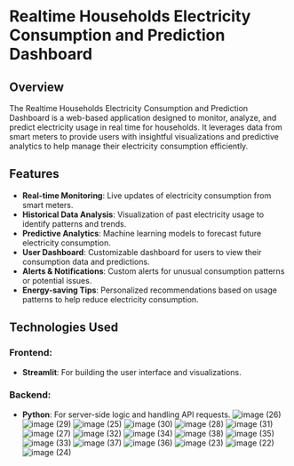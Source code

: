 # Realtime Households Electricity Consumption and Prediction Dashboard

## Overview

The Realtime Households Electricity Consumption and Prediction Dashboard is a web-based application designed to monitor, analyze, and predict electricity usage in real time for households. It leverages data from smart meters to provide users with insightful visualizations and predictive analytics to help manage their electricity consumption efficiently.

## Features

- **Real-time Monitoring**: Live updates of electricity consumption from smart meters.
- **Historical Data Analysis**: Visualization of past electricity usage to identify patterns and trends.
- **Predictive Analytics**: Machine learning models to forecast future electricity consumption.
- **User Dashboard**: Customizable dashboard for users to view their consumption data and predictions.
- **Alerts & Notifications**: Custom alerts for unusual consumption patterns or potential issues.
- **Energy-saving Tips**: Personalized recommendations based on usage patterns to help reduce electricity consumption.

## Technologies Used

### Frontend:
- **Streamlit**: For building the user interface and visualizations.

### Backend:
- **Python**: For server-side logic and handling API requests.
![image (26)](https://github.com/AliHaider0343/Realtime-Households-Electricity-Consumption-and-Prediction-Dashboard/assets/138858887/891dac97-b084-4810-926d-45f52dd289d0)
![image (29)](https://github.com/AliHaider0343/Realtime-Households-Electricity-Consumption-and-Prediction-Dashboard/assets/138858887/6d7a95c2-162c-42b8-8ced-7f0b36f89c6d)
![image (25)](https://github.com/AliHaider0343/Realtime-Households-Electricity-Consumption-and-Prediction-Dashboard/assets/138858887/65ac114f-a968-4654-a83b-d57c8fe0105e)
![image (30)](https://github.com/AliHaider0343/Realtime-Households-Electricity-Consumption-and-Prediction-Dashboard/assets/138858887/ce10e7f3-2679-45a4-94cc-a365c105ad13)
![image (28)](https://github.com/AliHaider0343/Realtime-Households-Electricity-Consumption-and-Prediction-Dashboard/assets/138858887/fa60fc58-19e8-433e-9930-e413a81035c1)
![image (31)](https://github.com/AliHaider0343/Realtime-Households-Electricity-Consumption-and-Prediction-Dashboard/assets/138858887/a19148ee-8fa2-4cba-9a65-3f56a0eef0ce)
![image (27)](https://github.com/AliHaider0343/Realtime-Households-Electricity-Consumption-and-Prediction-Dashboard/assets/138858887/e63e389c-4b99-4b2c-bd5a-c4fef7d470dc)
![image (32)](https://github.com/AliHaider0343/Realtime-Households-Electricity-Consumption-and-Prediction-Dashboard/assets/138858887/4e5812a0-0188-498d-8a25-b0ff3b9fdf88)
![image (34)](https://github.com/AliHaider0343/Realtime-Households-Electricity-Consumption-and-Prediction-Dashboard/assets/138858887/794b8bf3-79f6-40e2-873b-9f10f583b082)
![image (38)](https://github.com/AliHaider0343/Realtime-Households-Electricity-Consumption-and-Prediction-Dashboard/assets/138858887/4e8d9bf2-4daf-418f-9826-3923f8e0ee21)
![image (35)](https://github.com/AliHaider0343/Realtime-Households-Electricity-Consumption-and-Prediction-Dashboard/assets/138858887/47b5b5b0-aecd-430b-be41-7ddb44da0bcd)
![image (33)](https://github.com/AliHaider0343/Realtime-Households-Electricity-Consumption-and-Prediction-Dashboard/assets/138858887/157eceb7-dafc-4d29-8c06-39895f3e9157)
![image (37)](https://github.com/AliHaider0343/Realtime-Households-Electricity-Consumption-and-Prediction-Dashboard/assets/138858887/70d1e9cc-3656-417e-bc4a-3eafc97c8e3a)
![image (36)](https://github.com/AliHaider0343/Realtime-Households-Electricity-Consumption-and-Prediction-Dashboard/assets/138858887/37b32c90-d949-456c-8ca2-986d1682093a)
![image (23)](https://github.com/AliHaider0343/Realtime-Households-Electricity-Consumption-and-Prediction-Dashboard/assets/138858887/d5d77b57-b544-476a-9c29-2590fd7eeee2)
![image (22)](https://github.com/AliHaider0343/Realtime-Households-Electricity-Consumption-and-Prediction-Dashboard/assets/138858887/5fc933b9-40df-4445-a6ed-fe7195071671)
![image (24)](https://github.com/AliHaider0343/Realtime-Households-Electricity-Consumption-and-Prediction-Dashboard/assets/138858887/b22f629a-2dfd-437e-826b-2f8cd2f6ef8e)


